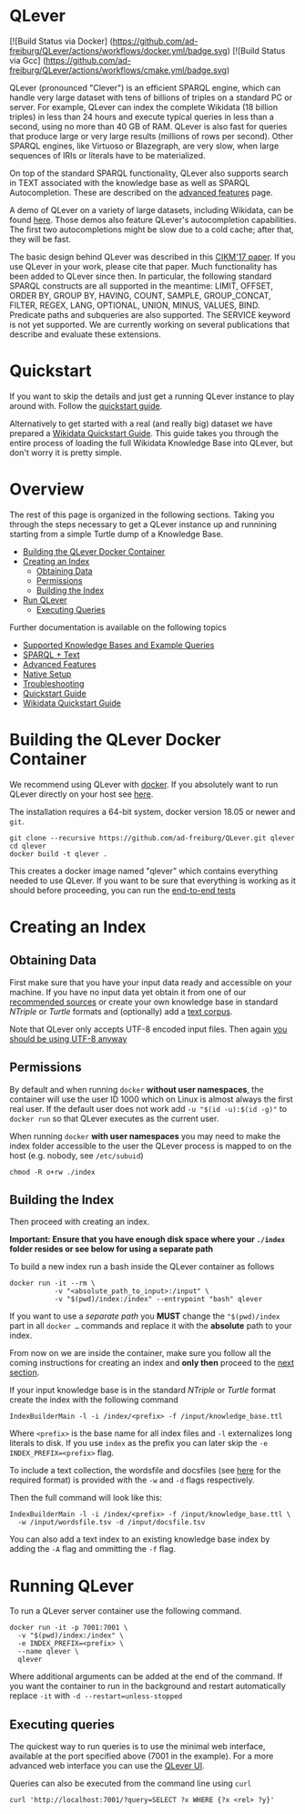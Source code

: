 # QLever

[![Build Status via Docker] (https://github.com/ad-freiburg/QLever/actions/workflows/docker.yml/badge.svg)
[![Build Status via Gcc] (https://github.com/ad-freiburg/QLever/actions/workflows/cmake.yml/badge.svg)


QLever (pronounced "Clever") is an efficient SPARQL engine, which can handle very large dataset with tens of billions of triples on a standard PC or server.
For example, QLever can index the complete Wikidata (18 billion triples) in less than 24 hours and execute typical queries in less than a second, using no more than 40 GB of RAM. QLever is also fast for queries that produce large or very large results (millions of rows per second).
Other SPARQL engines, like Virtuoso or Blazegraph, are very slow, when large sequences of IRIs or literals have to be materialized.

On top of the standard SPARQL functionality,
QLever also supports search in TEXT associated with the knowledge base as well as SPARQL Autocompletion.
These are described on the [advanced features](docs/advanced_features.md) page.

A demo of QLever on a variety of large datasets, including Wikidata, can be
found [here](http://qlever.cs.uni-freiburg.de).
Those demos also feature QLever's autocompletion capabilities.
The first two autocompletions might be slow due to a cold cache; after that, they will be fast.

The basic design behind QLever was described in this [CIKM'17
paper](http://ad-publications.informatik.uni-freiburg.de/CIKM_qlever_BB_2017.pdf).
If you use QLever in your work, please cite that paper.
Much functionality has been added to QLever since then.
In particular, the following standard SPARQL constructs are all supported in the meantime:
LIMIT, OFFSET, ORDER BY, GROUP BY, HAVING, COUNT, SAMPLE, GROUP_CONCAT, FILTER, REGEX, LANG, OPTIONAL, UNION, MINUS, VALUES, BIND.
Predicate paths and subqueries are also supported.
The SERVICE keyword is not yet supported.
We are currently working on several publications that describe and evaluate these extensions.

# Quickstart

If you want to skip the details and just get a running QLever instance to play
around with. Follow the [quickstart guide](docs/quickstart.md).

Alternatively to get started with a real (and really big) dataset we have prepared
a [Wikidata Quickstart Guide](docs/wikidata.md). This guide takes you through the entire
process of loading the full Wikidata Knowledge Base into QLever, but don't worry
it is pretty simple.

# Overview

The rest of this page is organized in the following sections. Taking you
through the steps necessary to get a QLever instance up and runnining starting
from a simple Turtle dump of a Knowledge Base.

* [Building the QLever Docker Container](#building-the-qlever-docker-container)
* [Creating an Index](#creating-an-index)
  * [Obtaining Data](#obtaining-data)
  * [Permissions](#permissions)
  * [Building the Index](#building-the-index)
* [Run QLever](#running-qlever)
  * [Executing Queries](#executing-queries)

Further documentation is available on the following topics

* [Supported Knowledge Bases and Example Queries](docs/knowledge_bases.md)
* [SPARQL + Text](docs/sparql_plus_text.md)
* [Advanced Features](docs/advanced_features.md)
* [Native Setup](docs/native_setup.md)
* [Troubleshooting](docs/troubleshooting.md)
* [Quickstart Guide](docs/quickstart.md)
* [Wikidata Quickstart Guide](docs/wikidata.md)

# Building the QLever Docker Container

We recommend using QLever with [docker](https://www.docker.com). If you
absolutely want to run QLever directly on your host see
[here](docs/native_setup.md).

The installation requires a 64-bit system, docker version 18.05 or newer and
`git`.

    git clone --recursive https://github.com/ad-freiburg/QLever.git qlever
    cd qlever
    docker build -t qlever .

This creates a docker image named "qlever" which contains everything needed
to use QLever. If you want to be sure that everything is working as it should
before proceeding, you can run the [end-to-end
tests](docs/troubleshooting.md#run-end-to-end-tests)

# Creating an Index

## Obtaining Data

First make sure that you have your input data ready and accessible on your
machine. If you have no input data yet obtain it from one of our [recommended
sources](docs/knowledge_bases.md) or create your own knowledge base in standard
*NTriple* or *Turtle* formats and (optionally) add a [text
corpus](docs/sparql_plus_text.md).

Note that QLever only accepts UTF-8 encoded input files. Then again [you should
be using UTF-8 anyway](http://utf8everywhere.org/)

## Permissions

By default and when running `docker` **without user namespaces**, the container
will use the user ID 1000 which on Linux is almost always the first real user.
If the default user does not work add `-u "$(id -u):$(id -g)"` to `docker run`
so that QLever executes as the current user.

When running `docker` **with user namespaces** you may need to make the index
folder accessible to the user the QLever process is mapped to on the host (e.g.
nobody, see `/etc/subuid`)

    chmod -R o+rw ./index

## Building the Index

Then proceed with creating an index.

**Important: Ensure that you have enough disk space where your `./index`
folder resides or see below for using a separate path**

To build a new index run a bash inside the QLever container as follows

    docker run -it --rm \
               -v "<absolute_path_to_input>:/input" \
               -v "$(pwd)/index:/index" --entrypoint "bash" qlever

If you want to use a *separate path* you **MUST** change the `"$(pwd)/index`
part in all `docker …` commands and replace it with the **absolute** path to
your index.

From now on we are inside the container, make sure you follow all the coming instructions
for creating an index and **only then** proceed to the [next
section](#running-qlever).

If your input knowledge base is in the standard *NTriple* or *Turtle* format
create the index with the following command

    IndexBuilderMain -l -i /index/<prefix> -f /input/knowledge_base.ttl

Where `<prefix>` is the base name for all index files and `-l` externalizes long literals to disk.
If you use `index` as the prefix you can later skip the `-e
INDEX_PREFIX=<prefix>` flag.

To include a text collection, the wordsfile and docsfiles (see
[here](docs/sparql_plus_text.md) for the required format) is provided with the
`-w` and `-d` flags respectively.

Then the full command will look like this:

    IndexBuilderMain -l -i /index/<prefix> -f /input/knowledge_base.ttl \
      -w /input/wordsfile.tsv -d /input/docsfile.tsv

You can also add a text index to an existing knowledge base index by adding the
`-A` flag and ommitting the `-f` flag.

# Running QLever

To run a QLever server container use the following command.

    docker run -it -p 7001:7001 \
      -v "$(pwd)/index:/index" \
      -e INDEX_PREFIX=<prefix> \
      --name qlever \
      qlever

Where additional arguments can be added at the end of the command. If you want
the container to run in the background and restart automatically replace `-it`
with `-d --restart=unless-stopped`

## Executing queries

The quickest way to run queries is to use the minimal web interface, available
at the port specified above (7001 in the example). For a more advanced web
interface you can use the [QLever
UI](http://ad-publications.informatik.uni-freiburg.de/student-projects/qlever-ui/).

Queries can also be executed from the command line using `curl`

    curl 'http://localhost:7001/?query=SELECT ?x WHERE {?x <rel> ?y}'



